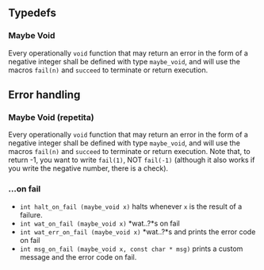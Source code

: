 ## Typedefs
### Maybe Void
Every operationally `void` function that may return an error in the form of a negative integer shall be defined with type `maybe_void`, and will use the macros `fail(n)` and `succeed` to terminate or return execution.

## Error handling

### Maybe Void (repetita)
Every operationally `void` function that may return an error in the form of a negative integer shall be defined with type `maybe_void`, and will use the macros `fail(n)` and `succeed` to terminate or return execution. Note that, to return -1, you want to write `fail(1)`, NOT `fail(-1)` (although it also works if you write the negative number, there is a check).

### ...on fail
- `int halt_on_fail (maybe_void x)` halts whenever `x` is the result of a failure.
- `int wat_on_fail (maybe_void x)` *wat..?*s on fail
- `int wat_err_on_fail (maybe_void x)` *wat..?*s and prints the error code on fail
- `int msg_on_fail (maybe_void x, const char * msg)` prints a custom message and the error code on fail.
